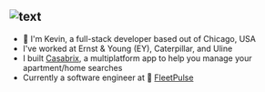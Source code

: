 ## ![text](https://github.com/user-attachments/assets/6acf103e-0093-4fbb-8397-0585aa1f0b08)
- 👋 I'm Kevin, a full-stack developer based out of Chicago, USA
- I've worked at Ernst & Young (EY), Caterpillar, and Uline
- I built [Casabrix](https://www.casabrix.com/), a multiplatform app to help you manage your apartment/home searches
- Currently a software engineer at 🚛 [FleetPulse](https://www.fleetpulse.com/)
<!--
**kloovin112358/kloovin112358** is a ✨ _special_ ✨ repository because its `README.md` (this file) appears on your GitHub profile.

Here are some ideas to get you started:

- 🔭 I’m currently working on ...
- 🌱 I’m currently learning ...
- 👯 I’m looking to collaborate on ...
- 🤔 I’m looking for help with ...
- 💬 Ask me about ...
- 📫 How to reach me: ...
- 😄 Pronouns: ...
- ⚡ Fun fact: ...
-->
